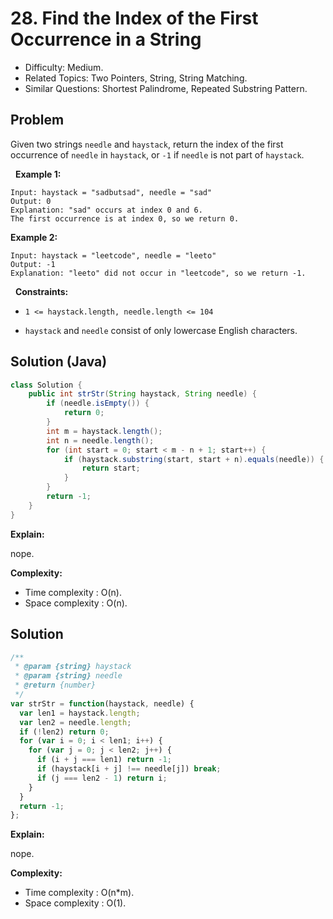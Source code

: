 # 28. Find the Index of the First Occurrence in a String

- Difficulty: Medium.
- Related Topics: Two Pointers, String, String Matching.
- Similar Questions: Shortest Palindrome, Repeated Substring Pattern.

## Problem

Given two strings ```needle``` and ```haystack```, return the index of the first occurrence of ```needle``` in ```haystack```, or ```-1``` if ```needle``` is not part of ```haystack```.

 
**Example 1:**

```
Input: haystack = "sadbutsad", needle = "sad"
Output: 0
Explanation: "sad" occurs at index 0 and 6.
The first occurrence is at index 0, so we return 0.
```

**Example 2:**

```
Input: haystack = "leetcode", needle = "leeto"
Output: -1
Explanation: "leeto" did not occur in "leetcode", so we return -1.
```

 
**Constraints:**


	
- ```1 <= haystack.length, needle.length <= 104```
	
- ```haystack``` and ```needle``` consist of only lowercase English characters.



## Solution (Java)

```java
class Solution {
    public int strStr(String haystack, String needle) {
        if (needle.isEmpty()) {
            return 0;
        }
        int m = haystack.length();
        int n = needle.length();
        for (int start = 0; start < m - n + 1; start++) {
            if (haystack.substring(start, start + n).equals(needle)) {
                return start;
            }
        }
        return -1;
    }
}
```

**Explain:**

nope.

**Complexity:**

* Time complexity : O(n).
* Space complexity : O(n).

## Solution

```javascript
/**
 * @param {string} haystack
 * @param {string} needle
 * @return {number}
 */
var strStr = function(haystack, needle) {
  var len1 = haystack.length;
  var len2 = needle.length;
  if (!len2) return 0;
  for (var i = 0; i < len1; i++) {
    for (var j = 0; j < len2; j++) {
      if (i + j === len1) return -1;
      if (haystack[i + j] !== needle[j]) break;
      if (j === len2 - 1) return i;
    }
  }
  return -1;
};
```

**Explain:**

nope.

**Complexity:**

* Time complexity : O(n*m).
* Space complexity : O(1).
